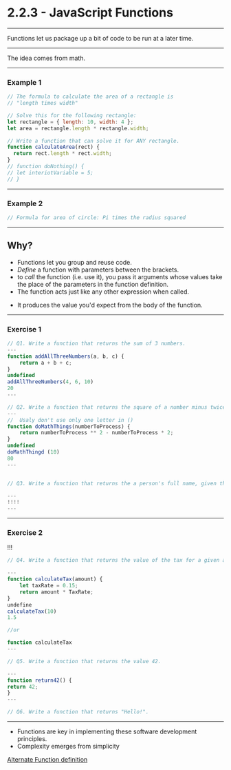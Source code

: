 # 2.2.3 - JavaScript Functions

---

Functions let us package up a bit of code to be run at a later time.

---

The idea comes from math.

---

### Example 1

```js
// The formula to calculate the area of a rectangle is
// "length times width"

// Solve this for the following rectangle:
let rectangle = { length: 10, width: 4 };
let area = rectangle.length * rectangle.width;

// Write a function that can solve it for ANY rectangle.
function calculateArea(rect) {
  return rect.length * rect.width;
}
// function doNothing() {
// let interiotVariable = 5;
// }
```

---

### Example 2

```js
// Formula for area of circle: Pi times the radius squared
```

<!-- function calculateArea(radius) {
    return 3,141592 * radius ** 2;
}

or
function calculateArea(radius) {
    return Math.PI * radius ** 2;
}
-->

---

## Why?

- Functions let you group and reuse code.
- _Define_ a function with parameters between the brackets.
- to _call_ the function (i.e. use it), you pass it arguments whose values take the place of the parameters in the function definition.
- The function acts just like any other expression when called.
<!-- if (calculateAre(6) > 6) {
    console.log ('big circle')
} -->
- It produces the value you'd expect from the body of the function.
<!-- returnThings(a, b) {
    if (a>b) {
        return 'A is huge!';
    }
    return 'B wins';
}
 -->

---

### Exercise 1

```js
// Q1. Write a function that returns the sum of 3 numbers.
---
function addAllThreeNumbers(a, b, c) {
    return a + b + c;
}
undefined
addAllThreeNumbers(4, 6, 10)
20
---

// Q2. Write a function that returns the square of a number minus twice the number.
---
//  Usaly don't use only one letter in ()
function doMathThings(numberToProcess) {
    return numberToProcess ** 2 - numberToProcess * 2;
}
undefined
doMathThingd (10)
80
---


// Q3. Write a function that returns the a person's full name, given their first and last names.

---
!!!!
---

```

---

### Exercise 2

!!!

```js
// Q4. Write a function that returns the value of the tax for a given amount.

---
function calculateTax(amount) {
    let taxRate = 0.15;
    return amount * TaxRate;
}
undefine
calculateTax(10)
1.5

//or

function calculateTax
---

// Q5. Write a function that returns the value 42.

---
function return42() {
return 42;
}
---

// Q6. Write a function that returns "Hello!".
```

---

- Functions are key in implementing these software development principles.
- Complexity emerges from simplicity

[Alternate Function definition](https://www.cs.utah.edu/~germain/PPS/Topics/functions.html)

